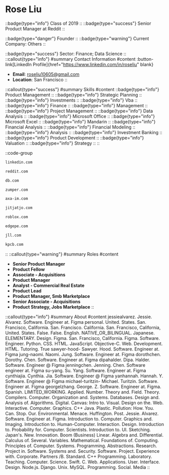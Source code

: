 # Rose Liu
::badge{type="info"}
Class of 2019
::
::badge{type="success"}
Senior Product Manager at Reddit
::

::badge{type="danger"}
Founder
::
::badge{type="warning"}
Current Company: Others
::

::badge{type="success"}
Sector: Finance; Data Science
::
::callout{type="info"}
#summary
Contact Information
#content
:button-link[LinkedIn Profile]{href="https://www.linkedin.com/in/roseliu" blank}
- **Email**: roseliu10605@gmail.com
- **Location**: San Francisco
::

::callout{type="success"}
#summary
Skills
#content
::badge{type="info"}
Product Management
::
::badge{type="info"}
Strategic Planning
::
::badge{type="info"}
Investments
::
::badge{type="info"}
Vba
::
::badge{type="info"}
Finance
::
::badge{type="info"}
Management
::
::badge{type="info"}
Project Management
::
::badge{type="info"}
Data Analysis
::
::badge{type="info"}
Microsoft Office
::
::badge{type="info"}
Microsoft Excel
::
::badge{type="info"}
Mandarin
::
::badge{type="info"}
Financial Analysis
::
::badge{type="info"}
Financial Modeling
::
::badge{type="info"}
Analysis
::
::badge{type="info"}
Investment Banking
::
::badge{type="info"}
Product Development
::
::badge{type="info"}
Valuation
::
::badge{type="info"}
Strategy
::
::

::code-group
```bash [LinkedIn]
linkedin.com
```
```bash [Reddit]
reddit.com
```
```bash [Deutsche Bank]
db.com
```
```bash [Zumper]
zumper.com
```
```bash [AXA Investment Managers]
axa-im.com
```
```bash [Jitjatjo]
jitjatjo.com
```
```bash [Roblox]
roblox.com
```
```bash [Edge Principal Advisors]
edgepe.com
```
```bash [JLL]
jll.com
```
```bash [Kleiner Perkins Caufield & Byers]
kpcb.com
```
::
::callout{type="warning"}
#summary
Roles
#content
- **Senior Product Manager**
- **Product Fellow**
- **Associate - Acquisitions**
- **Product Manager**
- **Analyst - Commercial Real Estate**
- **Product Lead**
- **Product Manager, Smb Marketplace**
- **Senior Associate - Acquisitions**
- **Product Strategy, Jobs Marketplace**
::

::callout{type="info"}
#summary
About
#content
jessiealvarez. Jessie. Alvarez. Software. Engineer at. Figma personal. United. States. San. Francisco, California. San. Francisco. California. San. Francisco, California, United. States. False. False. English. NATIVE_OR_BILINGUAL. Japanese. ELEMENTARY. Design. Figma. San. Francisco, California. Figma. Software. Engineer. Python. CSS. HTML. JavaScript. Objective-C. Web. Development. HTML. Tutoring. True sawyer-hood- Sawyer. Hood. Software. Engineer at. Figma jung-naomi. Naomi. Jung. Software. Engineer at. Figma dorothchen. Dorothy. Chen. Software. Engineer at. Figma dipahalder. Dipa. Halder. Software. Engineer @ Figma jenningchen. Jenning. Chen. Software engineer at. Figma su-yang. Su. Yang. Software. Engineer at. Figma cynthiajia. Cynthia. Jia. Software. Engineer @ Figma yanhannah. Hannah. Y. Software. Engineer @ Figma michael-turitzin- Michael. Turitzin. Software. Engineer at. Figma georgelzhang. George. Z. Software. Engineer at. Figma. Spanish. LIMITED_WORKING. Applied. Number. Theory and. Field. Theory. Compilers. Computer. Organization and. Systems. Databases. Design and. Analysis of. Algorithms. Digital. Canvas: Intro to. Visual. Design on the. Web. Interactive. Computer. Graphics. C++ Java. Plastic. Pollution: How. You. Can. Stop. Our. Environmental. Menace. Huffington. Post. Jessie. Alvarez. Software. Engineer at. Figma. Introduction to. Computer. Graphics and. Imaging. Introduction to. Human-Computer. Interaction. Design. Introduction to. Probability for. Computer. Scientists. Introduction to. UI. Sketching. Japan's. New. Innovation. Boom (Business) Linear. Algebra and. Differential. Calculus of. Several. Variables. Mathematical. Foundations of. Computing. Principles of. Computer. Systems. Programming. Abstractions. Research. Project in. Software. Systems and. Security. Software. Project. Experience with. Corporate. Partners /B. Standard. C++ Programming. Laboratory. Teaching. Computer. Science. Swift. C. Web. Applications. User. Interface. Design. Node.js. Django. Unix. MySQL. Programming. Social. Media
::
